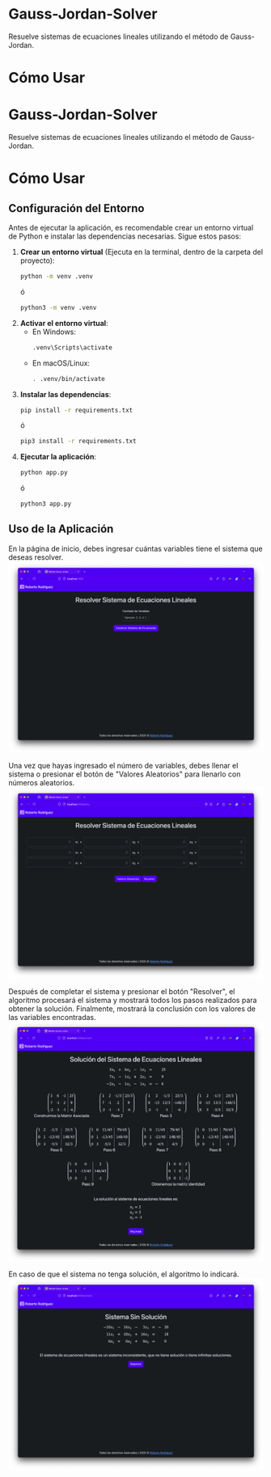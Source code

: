 # Gauss-Jordan-Solver
Resuelve sistemas de ecuaciones lineales utilizando el método de Gauss-Jordan.

# Cómo Usar

# Gauss-Jordan-Solver
Resuelve sistemas de ecuaciones lineales utilizando el método de Gauss-Jordan.

# Cómo Usar
## Configuración del Entorno
Antes de ejecutar la aplicación, es recomendable crear un entorno virtual de Python e instalar las dependencias necesarias. Sigue estos pasos:

1. **Crear un entorno virtual** (Ejecuta en la terminal, dentro de la carpeta del proyecto):
   ```sh
   python -m venv .venv
   ```
   ó
   ```sh
   python3 -m venv .venv
   ```
2. **Activar el entorno virtual**:
   - En Windows:
     ```sh
     .venv\Scripts\activate
     ```
   - En macOS/Linux:
     ```sh
     . .venv/bin/activate
     ```
3. **Instalar las dependencias**:
   ```sh
   pip install -r requirements.txt
   ```
   ó
   ```sh
   pip3 install -r requirements.txt
   ```
4. **Ejecutar la aplicación**:
   ```sh
   python app.py
   ```
   ó
   ```sh
   python3 app.py
   ```

## Uso de la Aplicación
En la página de inicio, debes ingresar cuántas variables tiene el sistema que deseas resolver.  
![Página de inicio](static/index.png)

Una vez que hayas ingresado el número de variables, debes llenar el sistema o presionar el botón de "Valores Aleatorios" para llenarlo con números aleatorios.  
![Página de entrada](static/input.png)

Después de completar el sistema y presionar el botón "Resolver", el algoritmo procesará el sistema y mostrará todos los pasos realizados para obtener la solución. Finalmente, mostrará la conclusión con los valores de las variables encontradas.  
![Página de solución](static/result.png)

En caso de que el sistema no tenga solución, el algoritmo lo indicará.  
![Página sin solución](static/noResult.png)